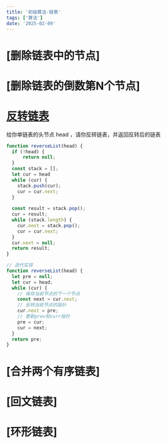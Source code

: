 ```yaml
---
title: '初级算法-链表'
tags: ['算法']
date: '2025-02-09'
---
```


# [删除链表中的节点]
# [删除链表的倒数第N个节点]

# [反转链表](https://leetcode.cn/leetbook/read/top-interview-questions-easy/xnnhm6/)
给你单链表的头节点 head ，请你反转链表，并返回反转后的链表

```js
function reverseList(head) {
  if (!head) {
      return null;
  }
  const stack = [];
  let cur = head
  while (cur) {
    stack.push(cur);
    cur = cur.next;
  }
  
  const result = stack.pop();
  cur = result;
  while (stack.length) {
    cur.next = stack.pop();
    cur = cur.next;
  }
  cur.next = null;
  return result;
}

// 迭代实现
function reverseList(head) {
  let pre = null;
  let cur = head;
  while (cur) {
    // 保存当前节点的下一个节点
    const next = cur.next;
    // 反转当前节点的指针
    cur.next = pre;
    // 更新prev和curr指针
    pre = cur;
    cur = next;
  }
  return pre;
}
```

# [合并两个有序链表]
# [回文链表]
# [环形链表]
